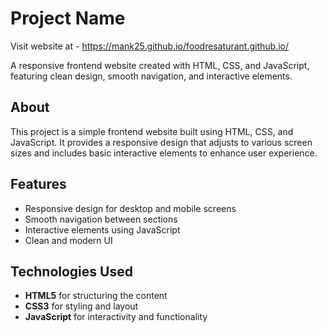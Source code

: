 # Project Name

Visit website at - https://mank25.github.io/foodresaturant.github.io/

A responsive frontend website created with HTML, CSS, and JavaScript, featuring clean design, smooth navigation, and interactive elements.


## About

This project is a simple frontend website built using HTML, CSS, and JavaScript. It provides a responsive design that adjusts to various screen sizes and includes basic interactive elements to enhance user experience.

## Features

- Responsive design for desktop and mobile screens
- Smooth navigation between sections
- Interactive elements using JavaScript
- Clean and modern UI

## Technologies Used

- **HTML5** for structuring the content
- **CSS3** for styling and layout
- **JavaScript** for interactivity and functionality

